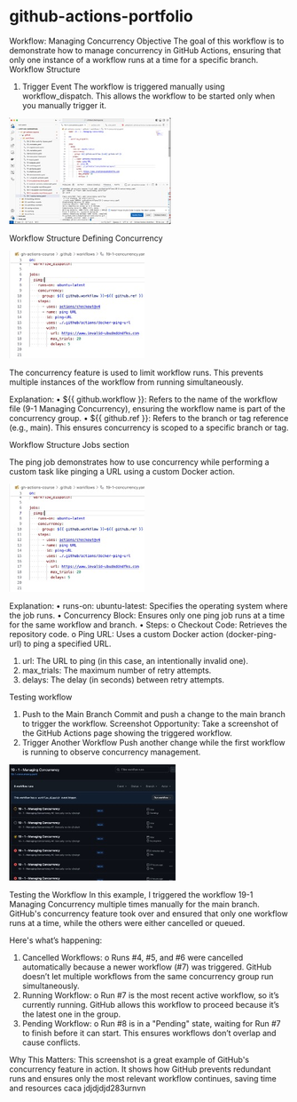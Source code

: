 # github-actions-portfolio
Workflow: Managing Concurrency
Objective
The goal of this workflow is to demonstrate how to manage concurrency in GitHub Actions, ensuring that only one instance of a workflow runs at a time for a specific branch.
Workflow Structure
1. Trigger Event
The workflow is triggered manually using workflow_dispatch. This allows the workflow to be started only when you manually trigger it.

![ image alt ](concurrency.jpg)


Workflow Structure
Defining Concurrency





![ image alt](Defining%20concurrency.jpg)

The concurrency feature is used to limit workflow runs. This prevents multiple instances of the workflow from running simultaneously.	

Explanation:
•	${{ github.workflow }}: Refers to the name of the workflow file (9-1 Managing Concurrency), ensuring the workflow name is part of the concurrency group.
•	${{ github.ref }}: Refers to the branch or tag reference (e.g., main). This ensures concurrency is scoped to a specific branch or tag.

Workflow Structure
Jobs section 

The ping job demonstrates how to use concurrency while performing a custom task like pinging a URL using a custom Docker action. 

![ image alt](workflow-structure.jpg)

Explanation:
•	runs-on: ubuntu-latest: Specifies the operating system where the job runs.
•	Concurrency Block: Ensures only one ping job runs at a time for the same workflow and branch.
•	Steps:
o	Checkout Code: Retrieves the repository code.
o	Ping URL: Uses a custom Docker action (docker-ping-url) to ping a specified URL.

1. url: The URL to ping (in this case, an intentionally invalid one).
2. max_trials: The maximum number of retry attempts.
3. delays: The delay (in seconds) between retry attempts.


Testing workflow

1.	Push to the Main Branch
Commit and push a change to the main branch to trigger the workflow.
Screenshot Opportunity:
Take a screenshot of the GitHub Actions page showing the triggered workflow.
2.	Trigger Another Workflow
Push another change while the first workflow is running to observe concurrency management.

![ image alt]( testing-workflow.jpg)

Testing the Workflow
In this example, I triggered the workflow 19-1 Managing Concurrency multiple times manually for the main branch. GitHub's concurrency feature took over and ensured that only one workflow runs at a time, while the others were either cancelled or queued. 

Here's what’s happening:
1.	Cancelled Workflows:
o	Runs #4, #5, and #6 were cancelled automatically because a newer workflow (#7) was triggered. GitHub doesn’t let multiple workflows from the same concurrency group run simultaneously.
2.	Running Workflow:
o	Run #7 is the most recent active workflow, so it’s currently running. GitHub allows this workflow to proceed because it’s the latest one in the group.
3.	Pending Workflow:
o	Run #8 is in a "Pending" state, waiting for Run #7 to finish before it can start. This ensures workflows don’t overlap and cause conflicts.

Why This Matters:
This screenshot is a great example of GitHub's concurrency feature in action. It shows how GitHub prevents redundant runs and ensures only the most relevant workflow continues, saving time and resources
caca
jdjdjdjd283urnvn



